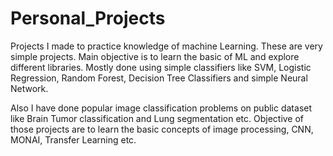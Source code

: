 # Personal_Projects
Projects I made to practice knowledge of machine Learning. These are very simple projects. Main objective is to learn the basic of ML and explore different libraries.
Mostly done using simple classifiers like SVM, Logistic Regression, Random Forest, Decision Tree Classifiers and simple Neural Network.

Also I have done popular image classification problems on public dataset like Brain Tumor classification and Lung segmentation etc.
Objective of those projects are to learn the basic concepts of image processing, CNN, MONAI, Transfer Learning etc.
